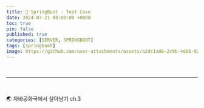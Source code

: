 ```yaml
---
title: 🍃 SpringBoot - Test Case
date: 2024-07-21 00:00:00 +0800
toc: true
pin: false
published: true
categories: [SERVER, SPRINGBOOT]
tags: [springboot]
image: https://github.com/user-attachments/assets/a2dc1a88-2c9b-4d86-92da-1f37f30378f9
---
```


<br>

---

<br>

🌏 자바공화국에서 살아남기 ch.3

> ## 